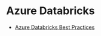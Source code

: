 # Azure Databricks

- [Azure Databricks Best Practices](https://github.com/Azure/AzureDatabricksBestPractices/blob/master/toc.md)
